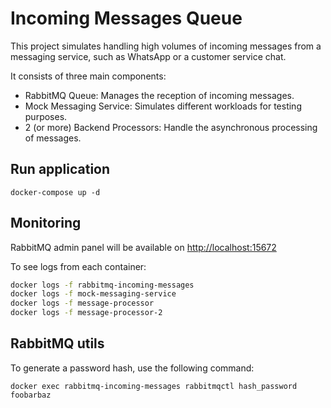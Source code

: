 # Incoming Messages Queue

This project simulates handling high volumes of incoming messages from a messaging service, such as WhatsApp or a customer service chat.

It consists of three main components:
- RabbitMQ Queue: Manages the reception of incoming messages.
- Mock Messaging Service: Simulates different workloads for testing purposes.
- 2 (or more) Backend Processors: Handle the asynchronous processing of messages.

## Run application

`docker-compose up -d`

## Monitoring

RabbitMQ admin panel will be available on [http://localhost:15672](http://localhost:15672)

To see logs from each container:

```bash
docker logs -f rabbitmq-incoming-messages
docker logs -f mock-messaging-service
docker logs -f message-processor
docker logs -f message-processor-2
```

## RabbitMQ utils

To generate a password hash, use the following command:

`docker exec rabbitmq-incoming-messages rabbitmqctl hash_password foobarbaz`